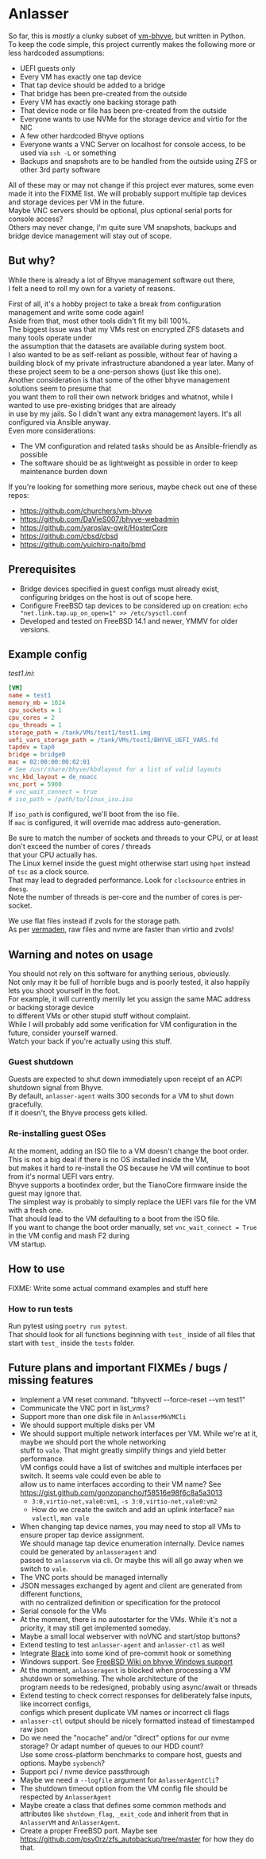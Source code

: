 Anlasser
===

So far, this is _mostly_ a clunky subset of [vm-bhyve](https://github.com/churchers/vm-bhyve), but written in Python.  
To keep the code simple, this project currently makes the following more or less hardcoded assumptions:
- UEFI guests only
- Every VM has exactly one tap device
- That tap device should be added to a bridge
- That bridge has been pre-created from the outside
- Every VM has exactly one backing storage path
- That device node or file has been pre-created from the outside
- Everyone wants to use NVMe for the storage device and virtio for the NIC
- A few other hardcoded Bhyve options
- Everyone wants a VNC Server on localhost for console access, to be used via `ssh -L` or something
- Backups and snapshots are to be handled from the outside using ZFS or other 3rd party software

All of these may or may not change if this project ever matures, some even made it into the FIXME list.
We will probably support multiple tap devices and storage devices per VM in the future.  
Maybe VNC servers should be optional, plus optional serial ports for console access?  
Others may never change, I'm quite sure VM snapshots, backups and bridge device management will stay out of scope.  

## But why?
While there is already a lot of Bhyve management software out there,  
I felt a need to roll my own for a variety of reasons.  
  
First of all, it's a hobby project to take a break from configuration management and write some code again!  
Aside from that, most other tools didn't fit my bill 100%.  
The biggest issue was that my VMs rest on encrypted ZFS datasets and many tools operate under  
the assumption that the datasets are available during system boot.  
I also wanted to be as self-reliant as possible, without fear of having a building block of my private infrastructure
abandoned a year later. Many of these project seem to be a one-person shows (just like this one).  
Another consideration is that some of the other bhyve management solutions seem to presume that  
you want them to roll their own network bridges and whatnot, while I wanted to use pre-existing bridges that are already  
in use by my jails. So I didn't want any extra management layers. It's all configured via Ansible anyway.  
Even more considerations:
- The VM configuration and related tasks should be as Ansible-friendly as possible
- The software should be as lightweight as possible in order to keep maintenance burden down 

If you're looking for something more serious, maybe check out one of these repos:
- https://github.com/churchers/vm-bhyve
- https://github.com/DaVieS007/bhyve-webadmin
- https://github.com/yaroslav-gwit/HosterCore
- https://github.com/cbsd/cbsd
- https://github.com/yuichiro-naito/bmd

## Prerequisites
- Bridge devices specified in guest configs must already exist, configuring bridges on the host is out of scope here.
- Configure FreeBSD tap devices to be considered up on creation: `echo "net.link.tap.up_on_open=1" >> /etc/sysctl.conf`
- Developed and tested on FreeBSD 14.1 and newer, YMMV for older versions.

## Example config
_test1.ini_:
```ini
[VM]
name = test1
memory_mb = 1024
cpu_sockets = 1
cpu_cores = 2
cpu_threads = 1
storage_path = /tank/VMs/test1/test1.img
uefi_vars_storage_path = /tank/VMs/test1/BHYVE_UEFI_VARS.fd
tapdev = tap0
bridge = bridge0
mac = 02:00:00:00:02:01
# See /usr/share/bhyve/kbdlayout for a list of valid layouts
vnc_kbd_layout = de_noacc
vnc_port = 5900
# vnc_wait_connect = true
# iso_path = /path/to/linux_iso.iso
```

If `iso_path` is configured, we'll boot from the iso file.  
If `mac` is configured, it will override mac address auto-generation.

Be sure to match the number of sockets and threads to your CPU, or at least don't exceed the number of cores / threads  
that your CPU actually has.  
The Linux kernel inside the guest might otherwise start using `hpet` instead of `tsc` as a clock source.  
That may lead to degraded performance. Look for `clocksource` entries in `dmesg`.  
Note the number of threads is per-core and the number of cores is per-socket.  
  
We use flat files instead if zvols for the storage path.  
As per [vermaden](https://vermaden.wordpress.com/2023/08/18/freebsd-bhyve-virtualization/), raw files and nvme are faster than virtio and zvols!  

## Warning and notes on usage
You should not rely on this software for anything serious, obviously.  
Not only may it be full of horrible bugs and is poorly tested, it also happily lets you shoot yourself in the foot.  
For example, it will currently merrily let you assign the same MAC address or backing storage device  
to different VMs or other stupid stuff without complaint.  
While I will probably add some verification for VM configuration in the future, consider yourself warned.  
Watch your back if you're actually using this stuff.  

### Guest shutdown
Guests are expected to shut down immediately upon receipt of an ACPI shutdown signal from Bhyve.  
By default, `anlasser-agent` waits 300 seconds for a VM to shut down gracefully.  
If it doesn't, the Bhyve process gets killed.

### Re-installing guest OSes
At the moment, adding an ISO file to a VM doesn't change the boot order.  
This is not a big deal if there is no OS installed inside the VM,  
but makes it hard to re-install the OS because he VM will continue to boot from it's normal UEFI vars entry.  
Bhyve supports a bootindex order, but the TianoCore firmware inside the guest may ignore that.  
The simplest way is probably to simply replace the UEFI vars file for the VM with a fresh one.  
That should lead to the VM defaulting to a boot from the ISO file.  
If you want to change the boot order manually, set `vnc_wait_connect = True` in the VM config and mash F2 during  
VM startup.

## How to use
FIXME: Write some actual command examples and stuff here

### How to run tests
Run pytest using `poetry run pytest`.  
That should look for all functions beginning with `test_` inside of all files that  
start with `test_` inside the `tests` folder.

## Future plans and important FIXMEs / bugs / missing features
- Implement a VM reset command. "bhyvectl --force-reset --vm test1"
- Communicate the VNC port in list_vms?
- Support more than one disk file in `AnlasserMkVMCli`
- We should support multiple disks per VM
- We should support multiple network interfaces per VM. While we're at it, maybe we should port the whole networking  
  stuff to `vale`. That might greatly simplify things and yield better performance.  
  VM configs could have a list of switches and multiple interfaces per switch. It seems vale could even be able to  
  allow us to name interfaces according to their VM name? See https://gist.github.com/gonzopancho/f58516e98f6c8a5a3013
  - `3:0,virtio-net,vale0:vm1`, `-s 3:0,virtio-net,vale0:vm2`
  - How do we create the switch and add an uplink interface? `man valectl`, `man vale`
- When changing tap device names, you may need to stop all VMs to ensure proper tap device assignment.  
  We should manage tap device enumeration internally. Device names could be generated by `anlasseragent` and  
  passed to `anlasservm` via cli. Or maybe this will all go away when we switch to `vale`.
- The VNC ports should be managed internally
- JSON messages exchanged by agent and client are generated from different functions,  
  with no centralized definition or specification for the protocol
- Serial console for the VMs
- At the moment, there is no autostarter for the VMs. While it's not a priority, it may still get implemented someday.
- Maybe a small local webserver with noVNC and start/stop buttons?
- Extend testing to test `anlasser-agent` and `anlasser-ctl` as well
- Integrate [Black](https://black.readthedocs.io/en/stable/index.html) into some kind of pre-commit hook or something
- Windows support. See [FreeBSD Wiki on bhyve Windows support](https://wiki.freebsd.org/bhyve/Windows)
- At the moment, `anlasseragent` is blocked when processing a VM shutdown or something. The whole architecture of the  
  program needs to be redesigned, probably using async/await or threads
- Extend testing to check correct responses for deliberately false inputs, like incorrect configs,  
  configs which present duplicate VM names or incorrect cli flags
- `anlasser-ctl` output should be nicely formatted instead of timestamped raw json
- Do we need the "nocache" and/or "direct" options for our nvme storage? Or adapt number of queues to our HDD count?  
  Use some cross-platform benchmarks to compare host, guests and options. Maybe `sysbench`?
- Support pci / nvme device passthrough
- Maybe we need a `--logfile` argument for `AnlasserAgentCli`?
- The shutdown timeout option from the VM config file should be respected by `AnlasserAgent`
- Maybe create a class that defines some common methods and attributes like `shutdown_flag`, `_exit_code` and inherit
  from that in `AnlasserVM` and `AnlasserAgent`.
- Create a proper FreeBSD port. Maybe see https://github.com/psy0rz/zfs_autobackup/tree/master for how they do that.
